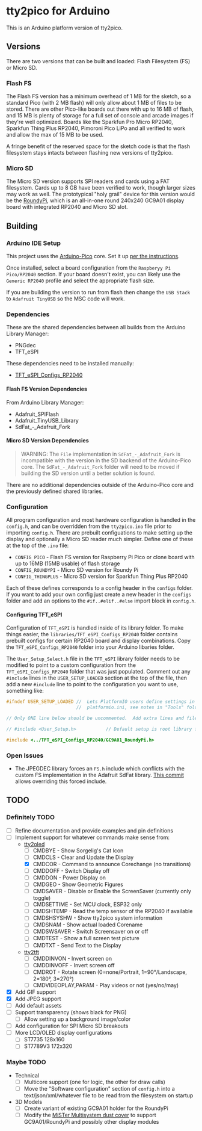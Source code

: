 # tty2pico for Arduino

This is an Arduino platform version of tty2pico.

## Versions

There are two versions that can be built and loaded: Flash Filesystem (FS) or Micro SD.

### Flash FS

The Flash FS version has a minimum overhead of 1 MB for the sketch, so a standard Pico (with 2 MB flash) will only allow about 1 MB of files to be stored. There are other Pico-like boards out there with up to 16 MB of flash, and 15 MB is plenty of storage for a full set of console and arcade images if they're well optimized. Boards like the Sparkfun Pro Micro RP2040, Sparkfun Thing Plus RP2040, Pimoroni Pico LiPo and all verified to work and allow the max of 15 MB to be used.

A fringe benefit of the reserved space for the sketch code is that the flash filesystem stays intacts between flashing new versions of tty2pico.

### Micro SD

The Micro SD version supports SPI readers and cards using a FAT filesystem. Cards up to 8 GB have been verified to work, though larger sizes may work as well. The prototypical "holy grail" device for this version would be the [RoundyPi](https://www.amazon.com/RoundyPi-RoundyFi-Compact-Display-ESP-12E/dp/B0B297J6LB), which is an all-in-one round 240x240 GC9A01 display board with integrated RP2040 and Micro SD slot.

## Building

### Arduino IDE Setup

This project uses the [Arduino-Pico](https://github.com/earlephilhower/arduino-pico) core. Set it up [per the instructions](https://arduino-pico.readthedocs.io/en/latest/install.html#installing-via-arduino-boards-manager).

Once installed, select a board configuration from the `Raspberyy Pi Pico/RP2040` section. If your board doesn't exist, you can likely use the `Generic RP2040` profile and select the appropriate flash size.

If you are building the version to run from flash then change the `USB Stack` to `Adafruit TinyUSB` so the MSC code will work.

### Dependencies

These are the shared dependencies between all builds from the Arduino Library Manager:

* PNGdec
* TFT_eSPI

These dependencies need to be installed manually:

* [TFT_eSPI_Configs_RP2040](https://github.com/FeralAI/TFT_eSPI_Configs_RP2040)

#### Flash FS Version Dependencies

From Arduino Library Manager:

* Adafruit_SPIFlash
* Adafruit_TinyUSB_Library
* SdFat_-_Adafruit_Fork

#### Micro SD Version Dependencies

> WARNING: The `File` implementation in `SdFat_-_Adafruit_Fork` is incompatible with the version in the SD backend of the Arduino-Pico core. The `SdFat_-_Adafruit_Fork` folder will need to be moved if building the SD version until a better solution is found.

There are no additional dependencies outside of the Arduino-Pico core and the previously defined shared libraries.

### Configuration

All program configuration and most hardware configuration is handled in the `config.h`, and can be overridden from the `tty2pico.ino` file prior to importing `config.h`. There are prebuilt configuations to make setting up the display and optionally a Micro SD reader much simpler. Define one of these at the top of the `.ino` file:

* `CONFIG_PICO` - Flash FS version for Raspberry Pi Pico or clone board with up to 16MB (15MB usable) of flash storage
* `CONFIG_ROUNDYPI` - Micro SD version for Roundy Pi
* `CONFIG_THINGPLUS` - Micro SD version for Sparkfun Thing Plus RP2040

Each of these defines corresponds to a config header in the `configs` folder. If you want to add your own config just create a new header in the `configs` folder and add an options to the `#if..#elif..#else` import block in `config.h`.

#### Configuring TFT_eSPI

Configuration of `TFT_eSPI` is handled inside of its library folder. To make things easier, the `libraries/TFT_eSPI_Configs_RP2040` folder contains prebuilt configs for certain RP2040 board and display combinations. Copy the `TFT_eSPI_Configs_RP2040` folder into your Arduino libaries folder.

The `User_Setup_Select.h` file in the `TFT_eSPI` library folder needs to be modified to point to a custom configuration from the `TFT_eSPI_Configs_RP2040` folder that was just populated. Comment out any `#include` lines in the `USER_SETUP_LOADED` section at the top of the file, then add a new `#include` line to point to the configuration you want to use, something like:

```c
#ifndef USER_SETUP_LOADED //  Lets PlatformIO users define settings in
                          //  platformio.ini, see notes in "Tools" folder.

// Only ONE line below should be uncommented.  Add extra lines and files as needed.

// #include <User_Setup.h>           // Default setup is root library folder

#include <../TFT_eSPI_Configs_RP2040/GC9A01_RoundyPi.h>
```

### Open Issues

* The JPEGDEC library forces an `FS.h` include which conflicts with the custom FS implementation in the Adafruit SdFat library. [This commit](https://github.com/FeralAI/JPEGDEC/commit/6c2143afc6aa7e6b10d7d80923d0bd81b94993e0) allows overriding this forced include.

## TODO

### Definitely TODO

* [ ] Refine documentation and provide examples and pin definitions
* [ ] Implement support for whatever commands make sense from:
  * [tty2oled](https://github.com/venice1200/MiSTer_tty2oled/wiki/Command_v2)
    * [ ] CMDBYE - Show Sorgelig's Cat Icon
    * [ ] CMDCLS - Clear and Update the Display
    * [x] CMDCOR - Command to announce Corechange (no transitions)
    * [ ] CMDDOFF - Switch Display off
    * [ ] CMDDON - Power Display on
    * [ ] CMDGEO - Show Geometric Figures
    * [ ] CMDSAVER - Disable or Enable the ScreenSaver (currently only toggle)
    * [ ] CMDSETTIME - Set MCU clock, ESP32 only
    * [ ] CMDSHTEMP - Read the temp sensor of the RP2040 if available
    * [ ] CMDSHSYSHW - Show tty2pico system information
    * [ ] CMDSNAM - Show actual loaded Corename
    * [ ] CMDSWSAVER - Switch Screensaver on or off
    * [ ] CMDTEST - Show a full screen test picture
    * [ ] CMDTXT - Send Text to the Display
  * [tty2tft](https://github.com/ojaksch/MiSTer_tty2tft/tree/main/doc#commands)
    * [ ] CMDDINVON - Invert screen on
    * [ ] CMDDINVOFF - Invert screen off
    * [ ] CMDROT - Rotate screen (0=none/Portrait, 1=90°/Landscape, 2=180°, 3=270°)
    * [ ] CMDVIDEOPLAY,PARAM - Play videos or not (yes/no/may)
* [x] Add GIF support
* [x] Add JPEG support
* [ ] Add default assets
* [ ] Support transparency (shows black for PNG)
  * [ ] Allow setting up a background image/color
* [ ] Add configuration for SPI Micro SD breakouts
* [ ] More LCD/OLED display configurations
  * [ ] ST7735 128x160
  * [ ] ST7789V3 172x320

### Maybe TODO
* Technical
  * [ ] Multicore support (one for logic, the other for draw calls)
  * [ ] Move the "Software configuration" section of `config.h` into a text/json/xml/whatever file to be read from the filesystem on startup
* 3D Models
  * [ ] Create variant of existing GC9A01 holder for the RoundyPi
  * [ ] Modify the [MiSTer Multisystem dust cover](https://www.printables.com/model/159379-mister-multisystem-v5-2022-classic-gaming-console-/files) to support GC9A01/RoundyPi and possibly other display modules